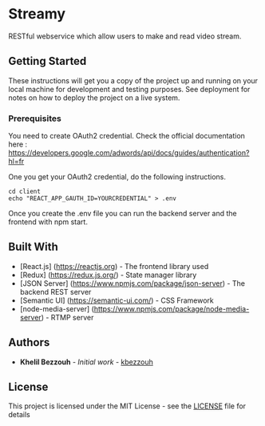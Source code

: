 # Streamy

RESTful webservice which allow users to make and read video stream.

## Getting Started

These instructions will get you a copy of the project up and running on your local machine for development and testing purposes. See deployment for notes on how to deploy the project on a live system.

### Prerequisites

You need to create OAuth2 credential. Check the official documentation here : https://developers.google.com/adwords/api/docs/guides/authentication?hl=fr

One you get your OAuth2 credential, do the following instructions.

```
cd client
echo "REACT_APP_GAUTH_ID=YOURCREDENTIAL" > .env
```

Once you create the .env file you can run the backend server and the frontend with npm start.

## Built With

* [React.js] (https://reactjs.org) - The frontend library used
* [Redux] (https://redux.js.org/) - State manager library 
* [JSON Server] (https://www.npmjs.com/package/json-server) - The backend REST server
* [Semantic UI] (https://semantic-ui.com/) - CSS Framework
* [node-media-server] (https://www.npmjs.com/package/node-media-server) - RTMP server

## Authors

* **Khelil Bezzouh** - *Initial work* - [kbezzouh](https://github.com/f1re69)

## License

This project is licensed under the MIT License - see the [LICENSE](LICENSE) file for details
